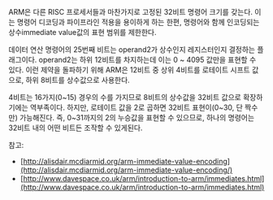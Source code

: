 ARM은 다른 RISC 프로세서들과 마찬가지로 고정된 32비트 명령어 크기를 갖는다. 이는 명령어 디코딩과 파이프라인 적용을 용이하게 하는 한편, 명령어와 함께 인코딩되는 상수immediate value값의 표현 범위를 제한한다.

데이터 연산 명령어의 25번째 비트는 operand2가 상수인지 레지스터인지 결정하는 플래그이다. operand2는 하위 12비트를 차지하는데 이는 0 ~ 4095 값만을 표현할 수 있다. 이런 제약을 돌파하기 위해 ARM은 12비트 중 상위 4비트를 로테이트 시프트 값으로, 하위 8비트를 상수값으로 사용한다.

4비트는 16가지(0~15) 경우의 수를 가지므로 8비트의 상수값을 32비트 값으로 확장하기에는 역부족이다. 하지만, 로테이트 값을 2로 곱하면 32비트 표현이(0~30, 단 짝수만) 가능해진다. 즉, 0~31까지의 2의 누승값을 표현할 수 있으므로, 하나의 명령어는 32비트 내의 어떤 비트든 조작할 수 있게된다.

참고:  

* [http://alisdair.mcdiarmid.org/arm-immediate-value-encoding](http://alisdair.mcdiarmid.org/arm-immediate-value-encoding/)
* [http://www.davespace.co.uk/arm/introduction-to-arm/immediates.html](http://www.davespace.co.uk/arm/introduction-to-arm/immediates.html)
